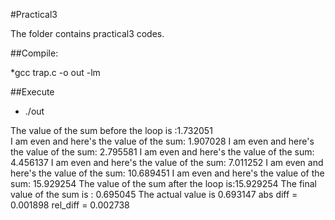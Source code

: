 #Practical3

The folder contains practical3 codes.

##Compile:

*gcc trap.c -o out -lm 

##Execute 

* ./out

The value of the sum before the loop is :1.732051  
I am even and here's the value of the sum: 1.907028
I am even and here's the value of the sum: 2.795581
I am even and here's the value of the sum: 4.456137
I am even and here's the value of the sum: 7.011252
I am even and here's the value of the sum: 10.689451
I am even and here's the value of the sum: 15.929254
The value of the sum after the loop is:15.929254
The final value of the sum is : 0.695045
The actual value is 0.693147
abs diff = 0.001898
rel_diff = 0.002738

